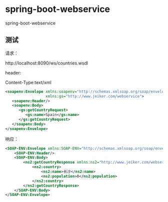 # spring-boot-webservice

spring-boot-webservice


## 测试

请求：

http://localhost:8090/ws/countries.wsdl

header: 

Content-Type:text/xml

```xml
<soapenv:Envelope xmlns:soapenv="http://schemas.xmlsoap.org/soap/envelope/"
                  xmlns:gs="http://www.jeiker.com/webservice">
   <soapenv:Header/>
   <soapenv:Body>
      <gs:getCountryRequest>
         <gs:name>Spain</gs:name>
      </gs:getCountryRequest>
   </soapenv:Body>
</soapenv:Envelope>
```

响应：

```xml
<SOAP-ENV:Envelope xmlns:SOAP-ENV="http://schemas.xmlsoap.org/soap/envelope/">
    <SOAP-ENV:Header/>
    <SOAP-ENV:Body>
        <ns2:getCountryResponse xmlns:ns2="http://www.jeiker.com/webservice">
            <ns2:country>
                <ns2:name>长沙</ns2:name>
                <ns2:population>0</ns2:population>
            </ns2:country>
        </ns2:getCountryResponse>
    </SOAP-ENV:Body>
</SOAP-ENV:Envelope>
```